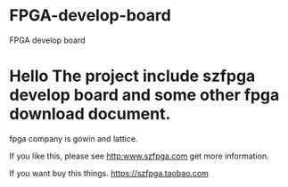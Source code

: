 # FPGA-develop-board
FPGA develop board
# Hello The project include szfpga develop board and some other fpga download document.

fpga company is gowin and lattice.  

If you like this, please see <http:www.szfpga.com> get more information.
 
If you want buy this things. <https://szfpga.taobao.com> 
